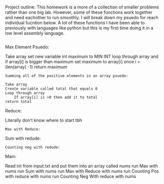 Project outline:
	This homework is a more of a collection of smaller problems rather than one big lab.
However, some of these functions work together and need eachother to run smoothly. I will
break down my psuedo for reach individual fucntion below. A lot of these functions I have 
been able to previously with languages like python but this is my first time doing it in a low
level assembly language.
~~~~~~~~~~~~~~~~~~~~~~~~~~~~~~~~~~~~~~~~~~~~~~~~~~~~~~~~~~~~~~~~~~~~~~~~~~~~~~~~~~~~~~~~~~~~
~~~~~~~~~~~~~~~~~~~~~~~~~~~~~~~~~~~~~~~~~~~~~~~~~~~~~~~~~~~~~~~~~~~~~~~~~~~~~~~~~~~~~~~~~~~~
Max Element Psuedo:

Take array
set new variable int maximum to MIN INT
loop through array and if array[i] is bigger than maximum set maximum to array[i]
once i = (len(array) -1) return maximum
~~~~~~~~~~~~~~~~~~~~~~~~~~~~~~~~~~~~~~~~~~~~~~~~~~~~~~~~~~~~~~~~~~~~~~~~~~~~~~~~~~~~~~~~~~~~~~
Summing all of the positive elements in an array psuedo:

Take array
Create variable called total that equals 0
Loop through array
	If array[i] is >0 then add it to total
return total
~~~~~~~~~~~~~~~~~~~~~~~~~~~~~~~~~~~~~~~~~~~~~~~~~~~~~~~~~~~~~~~~~~~~~~~~~~~~~~~~~~~~~~~~~~~~~~
Reduce:

Literally don't know where to start tbh
~~~~~~~~~~~~~~~~~~~~~~~~~~~~~~~~~~~~~~~~~~~~~~~~~~~~~~~~~~~~~~~~~~~~~~~~~~~~~~~~~~~~~~~~~~~~~~
Max with Reduce:

~~~~~~~~~~~~~~~~~~~~~~~~~~~~~~~~~~~~~~~~~~~~~~~~~~~~~~~~~~~~~~~~~~~~~~~~~~~~~~~~~~~~~~~~~~~~~~
Sum with redude:

~~~~~~~~~~~~~~~~~~~~~~~~~~~~~~~~~~~~~~~~~~~~~~~~~~~~~~~~~~~~~~~~~~~~~~~~~~~~~~~~~~~~~~~~~~~~~~
Counting neg with redude:

~~~~~~~~~~~~~~~~~~~~~~~~~~~~~~~~~~~~~~~~~~~~~~~~~~~~~~~~~~~~~~~~~~~~~~~~~~~~~~~~~~~~~~~~~~~~~~
Main:

Read int from input.txt and put them into an array called nums
run Max with nums
run Sum with nums
run Max with Reduce with nums
run Counting Pos with reduce with nums
run Counting Neg With reduce with nums


